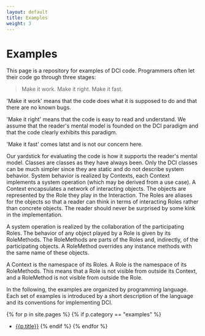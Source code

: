 ```yaml
---
layout: default
title: Examples
weight: 3
---
```


# Examples

This page is a repository for examples of DCI code. Programmers often let their code go through three stages:

> Make it work. Make it right. Make it fast.

'Make it work' means that the code does what it is supposed to do and that there are no known bugs.

'Make it right' means that the code is easy to read and understand. We assume that the reader's mental model is founded on the DCI paradigm and that the code clearly exhibits this paradigm.

'Make it fast' comes latst and is not our concern here.

Our yardstick for evaluating the code is how it supports the reader's mental model. Classes are classes as they have always been. Only the DCI classes can be much simpler since they are static and do not describe system behavior. System behavior is realized by Contexts, each Context implements a system operation (which may be derived from a use case). A Context encapsulates a network of interacting objects. The objects are represented by the Role they play in the Interaction. The Roles are aliases for the objects so that a reader can think in terms of interacting Roles rather than concrete objects. The reader should never be surprised by some kink in the implementation.

A system operation is realized by the collaboration of the participating Roles. The behavior of any object played by a Role is given by its RoleMethods. The RoleMethods are parts of the Roles and, indirectly, of the participating objects. A RoleMethod overrides any instance methods with the same name of these objects. 

A Context is the namespace of its Roles. A Role is the namespace of its RoleMethods. This means that a Role is not visible from outside its Context, and a RoleMethod is not visible from outside the Role.

In the following, the examples are organized by programming language. Each set of examples is introduced by a short description of the language and its conventions for implementing DCI.

{% for p in site.pages %}
{% if p.category == "examples" %}
- [{{p.title}}]({{p.url}})
{% endif %}
{% endfor %}
